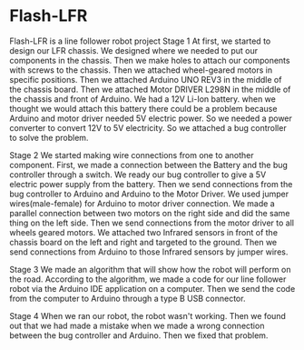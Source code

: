 # Flash-LFR
Flash-LFR is a line follower robot project
Stage 1
At first, we started to design our LFR chassis. We designed where we needed to put our components in the chassis. Then we make holes to attach our components with screws to the chassis. Then we attached wheel-geared motors in specific positions. Then we attached Arduino UNO REV3 in the middle of the chassis board. Then we attached Motor DRIVER L298N in the middle of the chassis and front of Arduino. We had a 12V Li-Ion battery. when we thought we would attach this battery there could be a problem because Arduino and motor driver needed 5V electric power.  So we needed a power converter to convert 12V to 5V electricity. So we attached a bug controller to solve the problem. 

Stage 2
We started making wire connections from one to another component. First, we made a connection between the Battery and the bug controller through a switch.  We ready our bug controller to give a 5V electric power supply from the battery. Then we send connections from the bug controller to Arduino and Arduino to the Motor Driver. We used jumper wires(male-female) for Arduino to motor driver connection. We made a parallel connection between two motors on the right side and did the same thing on the left side. Then we send connections from the motor driver to all wheels geared motors. We attached two Infrared sensors in front of the chassis board on the left and right and targeted to the ground. Then we send connections from Arduino to those Infrared sensors by jumper wires.



Stage 3
We made an algorithm that will show how the robot will perform on the road. According to the algorithm, we made a code for our line follower robot via the Arduino IDE application on a computer. Then we send the code from the computer to Arduino through a type B USB connector. 

Stage 4
When we ran our robot, the robot wasn't working. Then we found out that we had made a mistake when we made a wrong connection between the bug controller and Arduino. Then we fixed that problem.
